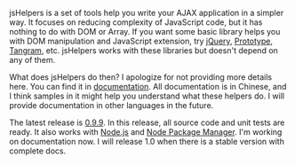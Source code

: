 jsHelpers is a set of tools help you write your AJAX application in a simpler way. It focuses on reducing complexity of JavaScript code, but it has nothing to do with DOM or Array. If you want some basic library helps you with DOM manipulation and JavaScript extension, try [jQuery](http://jquery.com), [Prototype](http://www.prototypejs.org), [Tangram](http://tangram.baidu.com), etc. jsHelpers works with these libraries but doesn't depend on any of them. 

What does jsHelpers do then? I apologize for not providing more details here. You can find it in [documentation](http://catchen.github.com/jsHelpers/). All documentation is in Chinese, and I think samples in it might help you understand what these helpers do. I will provide documentation in other languages in the future. 

The latest release is [0.9.9](https://github.com/CatChen/jsHelpers/tree/0.9.9). In this release, all source code and unit tests are ready. It also works with [Node.js](http://nodejs.org/) and [Node Package Manager](http://npmjs.org/). I'm working on documentation now. I will release 1.0 when there is a stable version with complete docs. 
